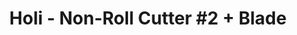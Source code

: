 ---
layout: product
title: "Holi - Non-Roll Cutter #2 + Blade"
price: "700" 
desc: "Skalpel"
img_path: "/assets/img/HO265.webp"
brand: "N/A"
available: true
special_offer: false
new: false
soon: false
cat: "070000"
subcat: "0N/A"
subsubcat: "0N/A"
sifra: "HO265"
popular: false
spec: false
---